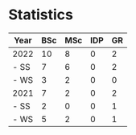 # Statistics

| Year | BSc | MSc | IDP | GR |
|------|-----|-----|-----|----|
| 2022 |  10 |   8 |   0 |  2 |
| - SS |   7 |   6 |   0 |  2 |
| - WS |   3 |   2 |   0 |  0 |
| 2021 |   7 |   2 |   0 |  2 |
| - SS |   2 |   0 |   0 |  1 |
| - WS |   5 |   2 |   0 |  1 |
